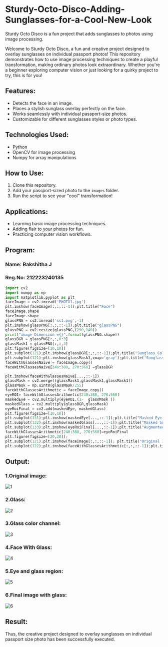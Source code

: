# Sturdy-Octo-Disco-Adding-Sunglasses-for-a-Cool-New-Look

Sturdy Octo Disco is a fun project that adds sunglasses to photos using image processing.

Welcome to Sturdy Octo Disco, a fun and creative project designed to overlay sunglasses on individual passport photos! This repository demonstrates how to use image processing techniques to create a playful transformation, making ordinary photos look extraordinary. Whether you're a beginner exploring computer vision or just looking for a quirky project to try, this is for you!

## Features:
- Detects the face in an image.
- Places a stylish sunglass overlay perfectly on the face.
- Works seamlessly with individual passport-size photos.
- Customizable for different sunglasses styles or photo types.

## Technologies Used:
- Python
- OpenCV for image processing
- Numpy for array manipulations

## How to Use:
1. Clone this repository.
2. Add your passport-sized photo to the `images` folder.
3. Run the script to see your "cool" transformation!

## Applications:
- Learning basic image processing techniques.
- Adding flair to your photos for fun.
- Practicing computer vision workflows.

## Program:

### Name: Rakshitha J
### Reg.No: 212223240135

```python
import cv2
import numpy as np
import matplotlib.pyplot as plt
faceImage = cv2.imread('PHOTO1.jpg')
plt.imshow(faceImage[:,:,::-1]);plt.title("Face")
faceImage.shape
faceImage.shape
glassPNG = cv2.imread('ss1.png',-1)
plt.imshow(glassPNG[:,:,::-1]);plt.title("glassPNG")
glassPNG = cv2.resize(glassPNG,(290,140))
print("image Dimension ={}".format(glassPNG.shape))
glassBGR = glassPNG[:,:,0:3]
glassMask1 = glassPNG[:,:,3]
plt.figure(figsize=[10,10])
plt.subplot(121);plt.imshow(glassBGR[:,:,::-1]);plt.title('Sunglass Color channels');
plt.subplot(121);plt.imshow(glassMask1,cmap='gray');plt.title('Sunglass Alpha channel');
faceWithGlassesNaive = faceImage.copy()
faceWithGlassesNaive[240:380, 270:560] =glassBGR

plt.imshow(faceWithGlassesNaive[...,::-1])
glassMask = cv2.merge((glassMask1,glassMask1,glassMask1))
glassMask = np.uint8(glassMask/255)
faceWithGlassesArithmetic = faceImage.copy()
eyeROI= faceWithGlassesArithmetic[240:380, 270:560]
maskedEye = cv2.multiply(eyeROI,(1-  glassMask ))
maskedGlass = cv2.multiply(glassBGR,glassMask)
eyeRoiFinal = cv2.add(maskedEye, maskedGlass)
plt.figure(figsize=[10,10])
plt.subplot(131);plt.imshow(maskedEye[...,::-1]);plt.title("Masked Eye Region")
plt.subplot(132);plt.imshow(maskedGlass[...,::-1]);plt.title("Masked Sunglass Region")
plt.subplot(133);plt.imshow(eyeRoiFinal[...,::-1]);plt.title("Augmented Eye and Sunglass")
faceWithGlassesArithmetic[240:380, 270:560]=eyeRoiFinal
plt.figure(figsize=[20,20]);
plt.subplot(121);plt.imshow(faceImage[:,:,::-1]); plt.title("Original Image");
plt.subplot(122);plt.imshow(faceWithGlassesArithmetic[:,:,::-1]);plt.title("With Sunglasses");

```
## Output:
### 1.Original image:
![1](https://github.com/user-attachments/assets/99cf660d-dfc2-4e67-9c45-2506eb0d5a46)


### 2.Glass:
![2](https://github.com/user-attachments/assets/674377b1-cab8-434c-bb5b-408f5d94ab41)


### 3.Glass color channel:
![3](https://github.com/user-attachments/assets/91cbd580-7e38-4ade-afdf-8f49a9dddbfc)


### 4.Face With Glass:
![4](https://github.com/user-attachments/assets/bc2316c7-4325-4923-b786-1cdaf9c44316)


### 5.Eye and glass region:
![5](https://github.com/user-attachments/assets/27dec402-59e9-4a7e-8ebf-c22a2c019544)


### 6.Final image with glass:
![6](https://github.com/user-attachments/assets/f43320c7-62be-4901-a9f0-a093101ddd6f)


## Result:
Thus, the creative project designed to overlay sunglasses on individual passport size photo has been successfully executed.














